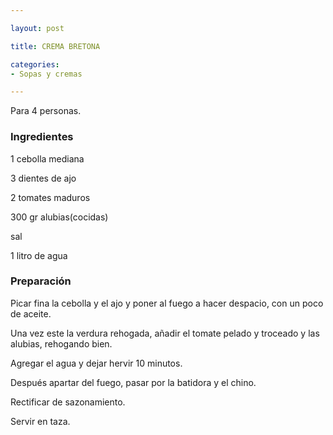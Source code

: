 ```yaml
---

layout: post

title: CREMA BRETONA

categories:
- Sopas y cremas

---
```


Para 4 personas.

<h3>Ingredientes</h3>

1 cebolla mediana

3 dientes de ajo

2 tomates maduros

300 gr alubias(cocidas)

sal

1 litro de agua

<h3>Preparación</h3>

Picar fina la cebolla y el ajo y poner al fuego a hacer despacio, con un poco de aceite.

Una vez este la verdura rehogada, añadir el tomate pelado y troceado y las alubias, rehogando bien.

Agregar el agua y  dejar hervir 10 minutos.

Después apartar del fuego, pasar por la batidora y el chino.

Rectificar de sazonamiento.

Servir en taza.